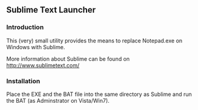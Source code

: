 ## Sublime Text Launcher

### Introduction
This (very) small utility provides the means to replace Notepad.exe on Windows with Sublime.

More information about Sublime can be found on http://www.sublimetext.com/

### Installation
Place the EXE and the BAT file into the same directory as Sublime and run the BAT (as Adminstrator on Vista/Win7).
